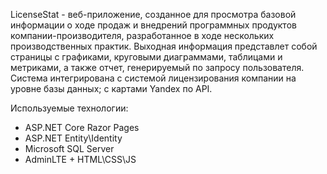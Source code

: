 LicenseStat - веб-приложение, созданное для просмотра базовой информации о ходе продаж и внедрений программных продуктов компании-производителя, разработанное в ходе нескольких производственных практик. Выходная информация представлет собой страницы с графиками, круговыми диаграммами, таблицами и метриками, а также отчет, генерируемый по запросу пользователя. Система интегрирована с системой лицензирования компании на уровне базы данных; с картами Yandex по API.

Используемые технологии:
- ASP.NET Core Razor Pages
- ASP.NET Entity\Identity
- Microsoft SQL Server
- AdminLTE + HTML\CSS\JS

